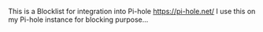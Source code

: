 This is a Blocklist for integration into Pi-hole https://pi-hole.net/
I use this on my Pi-hole instance for blocking purpose...
